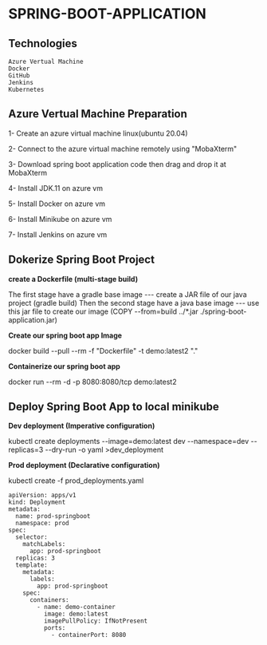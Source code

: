 # SPRING-BOOT-APPLICATION


## Technologies
``` 
Azure Vertual Machine
Docker
GitHub
Jenkins
Kubernetes 
```


## Azure Vertual Machine Preparation

1- Create an azure virtual machine linux(ubuntu 20.04)

2- Connect to the azure virtual machine remotely using "MobaXterm"

3- Download spring boot application code then drag and drop it at MobaXterm

4- Install JDK.11 on azure vm

5- Install Docker on azure vm

6- Install Minikube on azure vm

7- Install Jenkins on azure vm



## Dokerize Spring Boot Project 


**create a Dockerfile (multi-stage build)**

The first stage have a gradle base image --- create a JAR file of our java project (gradle build)
Then the second stage have a java base image --- use this jar file to create our image (COPY --from=build ../*.jar ./spring-boot-application.jar)


**Create our spring boot app Image**

docker build --pull --rm -f "Dockerfile" -t demo:latest2 "."


**Containerize our spring boot app**

docker run --rm -d  -p 8080:8080/tcp demo:latest2



## Deploy Spring Boot App to local minikube


**Dev deployment (Imperative configuration)**

kubectl create deployments --image=demo:latest dev --namespace=dev --replicas=3 --dry-run -o yaml >dev_deployment


**Prod deployment (Declarative configuration)**

kubectl create -f prod_deployments.yaml

```
apiVersion: apps/v1
kind: Deployment
metadata:
  name: prod-springboot
  namespace: prod
spec:
  selector:
    matchLabels:
      app: prod-springboot
  replicas: 3
  template:
    metadata:
      labels:
        app: prod-springboot
    spec:
      containers:
        - name: demo-container
          image: demo:latest
          imagePullPolicy: IfNotPresent
          ports:
            - containerPort: 8080
```



